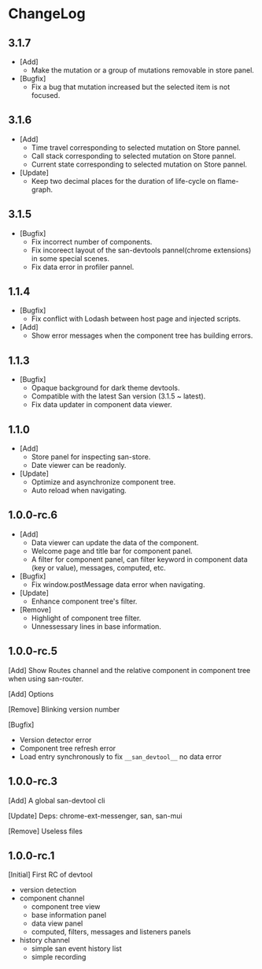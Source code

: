 ChangeLog
========
3.1.7
-------
 - [Add]
    - Make the mutation or a group of mutations removable in store panel.
 - [Bugfix]
    - Fix a bug that mutation increased but the selected item is not focused.

3.1.6
-------
 - [Add]
    - Time travel corresponding to selected mutation on Store pannel. 
    - Call stack corresponding to selected mutation on Store pannel.
    - Current state corresponding to selected mutation on Store pannel.
 - [Update]
    - Keep two decimal places for the duration of life-cycle on flame-graph.

3.1.5
-------
 - [Bugfix]
    - Fix incorrect number of components.
    - Fix incoreect layout of the san-devtools pannel(chrome extensions) in some special scenes.
    - Fix data error in profiler pannel.

1.1.4
-------
 - [Bugfix]
    - Fix conflict with Lodash between host page and injected scripts.
 - [Add]
    - Show error messages when the component tree has building errors.


1.1.3
-------
 - [Bugfix]
   - Opaque background for dark theme devtools.
   - Compatible with the latest San version (3.1.5 ~ latest).
   - Fix data updater in component data viewer.


1.1.0
-------
 - [Add]
   - Store panel for inspecting san-store.
   - Date viewer can be readonly.
 - [Update]
   - Optimize and asynchronize component tree.
   - Auto reload when navigating.

1.0.0-rc.6
-------
 - [Add]
   - Data viewer can update the data of the component.
   - Welcome page and title bar for component panel.
   - A filter for component panel, can filter keyword in component data (key or value), messages, computed, etc.
 - [Bugfix]
   - Fix window.postMessage data error when navigating.
 - [Update]
   - Enhance component tree's filter.
 - [Remove]
   - Highlight of component tree filter.
   - Unnessessary lines in base information.

1.0.0-rc.5
-------
[Add] Show Routes channel and the relative component in component tree when using san-router.

[Add] Options

[Remove] Blinking version number

[Bugfix]
  - Version detector error
  - Component tree refresh error
  - Load entry synchronously to fix ```__san_devtool__``` no data error

1.0.0-rc.3
-------
[Add] A global san-devtool cli

[Update] Deps: chrome-ext-messenger, san, san-mui

[Remove] Useless files

1.0.0-rc.1
-------
[Initial] First RC of devtool
  - version detection
  - component channel
    - component tree view
    - base information panel
    - data view panel
    - computed, filters, messages and listeners panels
  - history channel
    - simple san event history list
    - simple recording
